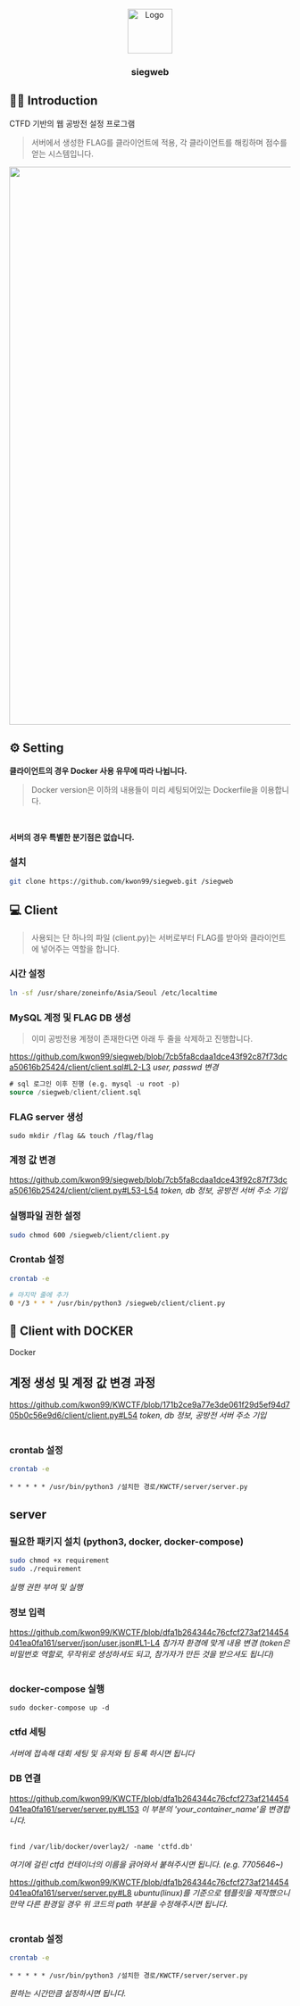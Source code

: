 <!-- PROJECT LOGO -->
<br />
<div align="center">
  <a href="https://github.com/kwon99/siegweb">
    <img src="img/logo.png" alt="Logo" width="80" height="80">
  </a>

<h3 align="center">siegweb</h3>
</div>

## 👨‍💻 Introduction
CTFD 기반의 웹 공방전 설정 프로그램
> 서버에서 생성한 FLAG를 클라이언트에 적용, 각 클라이언트를 해킹하며 점수를 얻는 시스템입니다.
<img src="https://github.com/kwon99/siegweb/blob/main/img/ctfd1.png" width="1000">

## ⚙️ Setting
**클라이언트의 경우 Docker 사용 유무에 따라 나뉩니다.**
> Docker version은 이하의 내용들이 미리 세팅되어있는 Dockerfile을 이용합니다. 
<br/>

**서버의 경우 특별한 분기점은 없습니다.**

### 설치

```bash
git clone https://github.com/kwon99/siegweb.git /siegweb
```

## 💻 Client
> 사용되는 단 하나의 파일 (client.py)는 서버로부터 FLAG를 받아와 클라이언트에 넣어주는 역할을 합니다.

### 시간 설정
```bash
ln -sf /usr/share/zoneinfo/Asia/Seoul /etc/localtime
```

### MySQL 계정 및 FLAG DB 생성
> 이미 공방전용 계정이 존재한다면 아래 두 줄을 삭제하고 진행합니다.

https://github.com/kwon99/siegweb/blob/7cb5fa8cdaa1dce43f92c87f73dca50616b25424/client/client.sql#L2-L3
_user, passwd 변경_
<br />
```sql
# sql 로그인 이후 진행 (e.g. mysql -u root -p)
source /siegweb/client/client.sql
```

### FLAG server 생성
```
sudo mkdir /flag && touch /flag/flag
```

### 계정 값 변경
https://github.com/kwon99/siegweb/blob/7cb5fa8cdaa1dce43f92c87f73dca50616b25424/client/client.py#L53-L54
_token, db 정보, 공방전 서버 주소 기입_

### 실행파일 권한 설정
```bash
sudo chmod 600 /siegweb/client/client.py
```

### Crontab 설정
```bash
crontab -e

# 마지막 줄에 추가
0 */3 * * * /usr/bin/python3 /siegweb/client/client.py
```

## 🐳 Client with DOCKER
Docker
## 계정 생성 및 계정 값 변경 과정

https://github.com/kwon99/KWCTF/blob/171b2ce9a77e3de061f29d5ef94d705b0c56e9d6/client/client.py#L54
_token, db 정보, 공방전 서버 주소 기입_
<br /><br />

### crontab 설정

```bash
crontab -e
```

```
* * * * * /usr/bin/python3 /설치한 경로/KWCTF/server/server.py
```

## server

### 필요한 패키지 설치 (python3, docker, docker-compose)

```bash
sudo chmod +x requirement
sudo ./requirement
```

_실행 권한 부여 및 실행_

### 정보 입력

https://github.com/kwon99/KWCTF/blob/dfa1b264344c76cfcf273af214454041ea0fa161/server/json/user.json#L1-L4
_참가자 환경에 맞게 내용 변경 (token은 비밀번호 역할로, 무작위로 생성하셔도 되고, 참가자가 만든 것을 받으셔도 됩니다)_
<br /><br />

### docker-compose 실행

```
sudo docker-compose up -d
```

### ctfd 세팅

_서버에 접속해 대회 세팅 및 유저와 팀 등록 하시면 됩니다_

### DB 연결

https://github.com/kwon99/KWCTF/blob/dfa1b264344c76cfcf273af214454041ea0fa161/server/server.py#L153
_이 부분의 'your_container_name'을 변경합니다._
<br /><br />

```
find /var/lib/docker/overlay2/ -name 'ctfd.db'
```

_여기에 걸린 ctfd 컨테이너의 이름을 긁어와서 붙혀주시면 됩니다. (e.g. 7705646~)_

https://github.com/kwon99/KWCTF/blob/dfa1b264344c76cfcf273af214454041ea0fa161/server/server.py#L8
_ubuntu(linux)를 기준으로 템플릿을 제작했으니 만약 다른 환경일 경우 위 코드의 path 부분을 수정해주시면 됩니다._
<br /><br />

### crontab 설정

```bash
crontab -e
```

```
* * * * * /usr/bin/python3 /설치한 경로/KWCTF/server/server.py
```

_원하는 시간만큼 설정하시면 됩니다._
